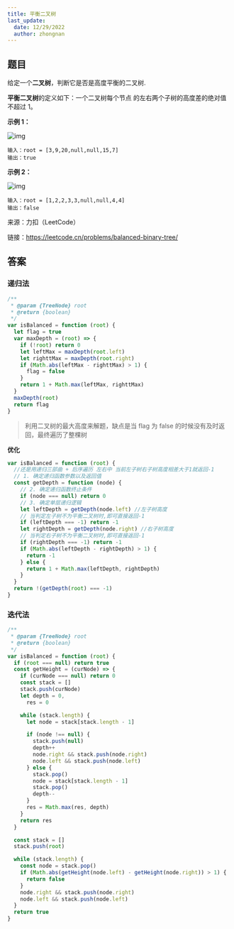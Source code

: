```yaml
---
title: 平衡二叉树
last_update:
  date: 12/29/2022
  author: zhongnan
---
```


## 题目

给定一个**二叉树**，判断它是否是高度平衡的二叉树.

**平衡二叉树**的定义如下：一个二叉树每个节点 的左右两个子树的高度差的绝对值不超过 1。

**示例 1：**

![img](https://assets.leetcode.com/uploads/2020/10/06/balance_1.jpg)

```
输入：root = [3,9,20,null,null,15,7]
输出：true
```

**示例 2：**

![img](https://assets.leetcode.com/uploads/2020/10/06/balance_2.jpg)

```
输入：root = [1,2,2,3,3,null,null,4,4]
输出：false
```

来源：力扣（LeetCode）

链接：https://leetcode.cn/problems/balanced-binary-tree/

## 答案

### 递归法

```js
/**
 * @param {TreeNode} root
 * @return {boolean}
 */
var isBalanced = function (root) {
  let flag = true
  var maxDepth = (root) => {
    if (!root) return 0
    let leftMax = maxDepth(root.left)
    let righttMax = maxDepth(root.right)
    if (Math.abs(leftMax - righttMax) > 1) {
      flag = false
    }
    return 1 + Math.max(leftMax, righttMax)
  }
  maxDepth(root)
  return flag
}
```

> 利用二叉树的最大高度来解题，缺点是当 flag 为 false 的时候没有及时返回，最终遍历了整棵树

**优化**

```js
var isBalanced = function (root) {
  //还是用递归三部曲 + 后序遍历 左右中 当前左子树右子树高度相差大于1就返回-1
  // 1. 确定递归函数参数以及返回值
  const getDepth = function (node) {
    // 2. 确定递归函数终止条件
    if (node === null) return 0
    // 3. 确定单层递归逻辑
    let leftDepth = getDepth(node.left) //左子树高度
    // 当判定左子树不为平衡二叉树时,即可直接返回-1
    if (leftDepth === -1) return -1
    let rightDepth = getDepth(node.right) //右子树高度
    // 当判定右子树不为平衡二叉树时,即可直接返回-1
    if (rightDepth === -1) return -1
    if (Math.abs(leftDepth - rightDepth) > 1) {
      return -1
    } else {
      return 1 + Math.max(leftDepth, rightDepth)
    }
  }
  return !(getDepth(root) === -1)
}
```

### 迭代法

```js
/**
 * @param {TreeNode} root
 * @return {boolean}
 */
var isBalanced = function (root) {
  if (root === null) return true
  const getHeight = (curNode) => {
    if (curNode === null) return 0
    const stack = []
    stack.push(curNode)
    let depth = 0,
      res = 0

    while (stack.length) {
      let node = stack[stack.length - 1]

      if (node !== null) {
        stack.push(null)
        depth++
        node.right && stack.push(node.right)
        node.left && stack.push(node.left)
      } else {
        stack.pop()
        node = stack[stack.length - 1]
        stack.pop()
        depth--
      }
      res = Math.max(res, depth)
    }
    return res
  }

  const stack = []
  stack.push(root)

  while (stack.length) {
    const node = stack.pop()
    if (Math.abs(getHeight(node.left) - getHeight(node.right)) > 1) {
      return false
    }
    node.right && stack.push(node.right)
    node.left && stack.push(node.left)
  }
  return true
}
```
